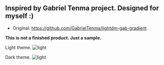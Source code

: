 ## Inspired by Gabriel Tenma project. Designed for myself :)


* Original: https://github.com/GabrielTenma/lightdm-gab-gradient

**This is not a finished product. Just a sample.**

Light theme.
![light](https://github.com/asfm1/wave-vibe-greeter/blob/master/Screenshots/light.png)

Dark theme.
![light](https://github.com/asfm1/wave-vibe-greeter/blob/master/Screenshots/dark.png)
